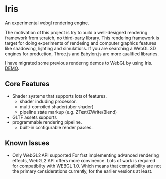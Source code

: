 # Iris
An experimental webgl rendering engine.

The motivation of this project is try to build a well-designed rendering framework from scratch, no third-party library.
This rendering framework is target for doing experiments of rendering and computer graphics features like shadowing, lighting and simulations.
If you are searching a WebGL 3D engines for production, Three.js and Babylon.js are more qualified libraries.

I have migrated some previous rendering demos to WebGL by using Iris. [DEMO](https://github.com/soyemi/Iris-sample).

## Core Features
- Shader systems that supports lots of features.
  + shader including processor.
  + multi-compiled shader(uber shader)
  + pipeline state markup (e.g. ZTest/ZWrite/Blend)
- GLTF assets supports
- programmable rendering pipeline.
  + built-in configurable render passes.
  
## Known Issues

- Only WebGL2 API supported
  For fast implementing advanced rendering effects, WebGL2 API offers more convinence. Lots of work is required for compatibility with WEBGL 1.0. Which means that compatibility are not the primary considerations currently, for the earlier versions at least.
